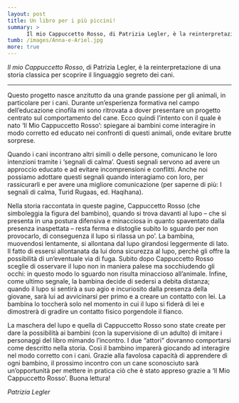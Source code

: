 ```yaml
---
layout: post
title: Un libro per i più piccini!
summary: >
      Il mio Cappuccetto Rosso, di Patrizia Legler, è la reinterpretazione di una storia classica per scoprire il linguaggio segreto dei cani.
tumb: /images/Anna-e-Ariel.jpg
more: true
---
```

*Il mio Cappuccetto Rosso*, di Patrizia Legler, è la reinterpretazione di una storia classica per scoprire il linguaggio segreto dei cani.

<hr>

<p>Questo progetto nasce anzitutto da una grande passione per gli animali, in particolare per i cani. Durante un’esperienza formativa nel campo dell’educazione cinofila mi sono ritrovata a dover presentare un progetto centrato sul comportamento del cane.
Ecco quindi l’intento con il quale è nato ‘Il Mio Cappuccetto Rosso’: spiegare ai bambini come interagire in modo corretto ed educato nei confronti di questi animali, onde evitare brutte sorprese.</p>

<p>Quando i cani incontrano altri simili o delle persone, comunicano le loro intenzioni tramite i ‘segnali di calma’. Questi segnali servono ad avere un approccio educato e ad evitare incomprensioni e conflitti. Anche noi possiamo adottare questi segnali quando interagiamo con loro, per rassicurarli e per avere una migliore comunicazione (per saperne di più: I segnali di calma, Turid Rugaas, ed. Haqihana).</p>

<p>Nella storia raccontata in queste pagine, Cappuccetto Rosso (che simboleggia la figura del bambino), quando si trova davanti al lupo – che si presenta in una postura difensiva e minacciosa in quanto spaventato dalla presenza inaspettata – resta ferma e distoglie subito lo sguardo per non provocarlo, di conseguenza il lupo si rilassa un po’. La bambina, muovendosi lentamente, si allontana dal lupo girandosi leggermente di lato. Il fatto di essersi allontanata da lui dona sicurezza al lupo, perché gli offre la possibilità di un’eventuale via di fuga.
Subito dopo Cappuccetto Rosso sceglie di osservare il lupo non in maniera palese ma socchiudendo gli occhi: in questo modo lo sguardo non risulta minaccioso all’animale. Infine, come ultimo segnale, la bambina decide di sedersi a debita distanza; quando il lupo si sentirà a suo agio e incuriosito dalla presenza della giovane, sarà lui ad avvicinarsi per primo e a creare un contatto con lei.
La bambina lo toccherà solo nel momento in cui il lupo si fiderà di lei e dimostrerà di gradire un contatto fisico porgendole il fianco.</p>

<p>La maschera del lupo e quella di Cappuccetto Rosso sono state create per dare la possibilità ai bambini (con la supervisione di un adulto) di imitare i personaggi del libro mimando l’incontro. I due “attori” dovranno comportarsi come descritto nella storia.
Così il bambino imparerà giocando ad interagire nel modo corretto con i cani.
Grazie alla favolosa capacità di apprendere di ogni bambino, il prossimo incontro con un cane sconosciuto sarà un’opportunità  per mettere in pratica ciò che è stato appreso grazie a ‘Il Mio Cappuccetto Rosso’.
Buona lettura!</p>

<cite>
  Patrizia Legler
</cite>
